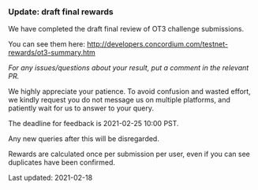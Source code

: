 ### Update: draft final rewards

We have completed the draft final review of OT3 challenge submissions.

You can see them here: http://developers.concordium.com/testnet-rewards/ot3-summary.htm

*For any issues/questions about your result, put a comment in the relevant PR.*

We highly appreciate your patience. To avoid confusion and wasted effort, we kindly request you do not message us on multiple platforms, and patiently wait for us to answer to your query.

The deadline for feedback is 2021-02-25 10:00 PST.

Any new queries after this will be disregarded.

Rewards are calculated once per submission per user, even if you can see duplicates have been confirmed.

Last updated: 2021-02-18
